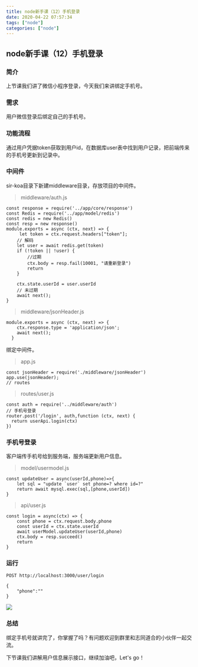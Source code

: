 ```yaml
---
title: node新手课（12）手机登录
date: 2020-04-22 07:57:34
tags: ["node"]
categories: ["node"]
---
```


## node新手课（12）手机登录

### 简介
上节课我们讲了微信小程序登录，今天我们来讲绑定手机号。

### 需求

用户微信登录后绑定自己的手机号。

### 功能流程

通过用户凭据token获取到用户id，在数据库user表中找到用户记录，把前端传来的手机号更新到记录中。

### 中间件

sir-koa目录下新建middleware目录，存放项目的中间件。

> middleware/auth.js

``` 
const response = require('../app/core/response')
const Redis = require('../app/model/redis')
const redis = new Redis()
const resp = new response()
module.exports = async (ctx, next) => {
     let token = ctx.request.headers["token"];
    // 解码
    let user = await redis.get(token)
    if (!token || !user) {
        //过期
        ctx.body = resp.fail(10001, "请重新登录")
        return
    }
    
    ctx.state.userId = user.userId
    // 未过期
    await next();
}
```

> middleware/jsonHeader.js

``` 
module.exports = async (ctx, next) => {
    ctx.response.type = 'application/json';
    await next();
  }
```

绑定中间件。

> app.js

``` 
const jsonHeader = require('./middleware/jsonHeader')
app.use(jsonHeader);
// routes
```

> routes/user.js

``` 
const auth = require('../middleware/auth')
// 手机号登录
router.post('/login', auth,function (ctx, next) {
  return userApi.login(ctx) 
})
```

### 手机号登录

客户端传手机号给到服务端，服务端更新用户信息。

> model/usermodel.js

``` 
const updateUser = async(userId,phone)=>{
    let sql = "update `user` set phone=? where id=?"
    return await mysql.exec(sql,[phone,userId]) 
}
```

> api/user.js

``` 
const login = async(ctx) => {
    const phone = ctx.request.body.phone
    const userId = ctx.state.userId
    await userModel.updateUser(userId,phone)
    ctx.body = resp.succeed()
    return
}
```

### 运行

``` 
POST http://localhost:3000/user/login

{
    "phone":""
}
```

![](https://cdn.guojiang.club/Fo6qftIGMQq8uM7ANRdWs9Kskow5)

### 总结

绑定手机号就讲完了，你掌握了吗？有问题欢迎到群里和志同道合的小伙伴一起交流。

下节课我们讲解用户信息展示接口，继续加油吧，Let's go！
